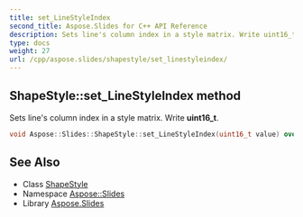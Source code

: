 ```yaml
---
title: set_LineStyleIndex
second_title: Aspose.Slides for C++ API Reference
description: Sets line's column index in a style matrix. Write uint16_t.
type: docs
weight: 27
url: /cpp/aspose.slides/shapestyle/set_linestyleindex/
---
```

## ShapeStyle::set_LineStyleIndex method


Sets line's column index in a style matrix. Write **uint16_t**.

```cpp
void Aspose::Slides::ShapeStyle::set_LineStyleIndex(uint16_t value) override
```

## See Also

* Class [ShapeStyle](../)
* Namespace [Aspose::Slides](../../)
* Library [Aspose.Slides](../../../)
